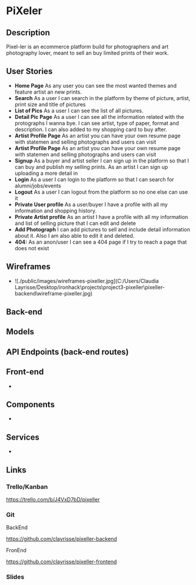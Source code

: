 # PiXeler



## Description

Pixel-ler is an ecommerce platform build for photographers and art photography lover, meant to sell an buy limited prints of their work.



## User Stories

- **Home Page** As any user you can see the most wanted themes and feature artist an new prints.
- **Search** As a user I can search in the platform by theme of picture, artist, print size and title of pictures
- **List of Pics** As a user I can see the list of all pictures.
- **Detail Pic Page** As a user I can see all the information related with the protographs I wanna bye. I can see artist, type of paper, format and description. I can also added to my shopping card  to buy after.
- **Artist Profile Page** As an artist you can have your own resume page with statemen and selling photographs and users can visit
- **Artist Profile Page** As an artist you can have your own resume page with statemen and selling photographs and users can visit
- **Signup** As a buyer and artist seller I can sign up in the platform so that I can buy and publish my selling prints. As an artist I can sign up uploading a more detail in
- **Login** As a user I can login to the platform so that I can search for alumni/jobs/events
- **Logout** As a user I can logout from the platform so no one else can use it
- **Private User profile** As a user/buyer I have a profile with all my information and shopping history.
- **Private Artist profile** As an artist I have a profile with all my information and list of selling picture that I can edit and delete
- **Add Photograph** I can add pictures to sell and include detail information about it. Also I am also able to edit it and deleted.
- **404:** As an anon/user I can see a 404 page if I try to reach a page that does not exist





## Wireframes

- ![./public/images/wireframes-pixeller.jpg](C:/Users/Claudia Layrisse/Desktop/ironhack\projects\project3-pixeller\pixeller-backend\wireframe-pixeller.jpg)





## Back-end



## Models

## API Endpoints (back-end routes)





## Front-end

- 

## Components

- 

## Services

- 



## Links

### Trello/Kanban

https://trello.com/b/J4VxD7bD/pixeller

### Git

BackEnd

https://github.com/clayrisse/pixeller-backend

FronEnd

https://github.com/clayrisse/pixeller-frontend



### Slides